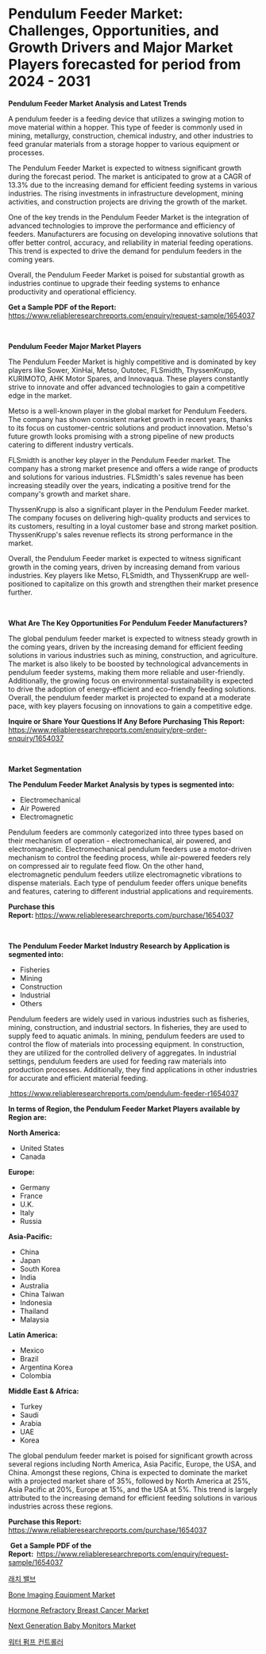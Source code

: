 <p><h1>Pendulum Feeder Market: Challenges, Opportunities, and Growth Drivers and Major Market Players forecasted for period from 2024 - 2031</h1></p><p><strong>Pendulum Feeder Market Analysis and Latest Trends</strong></p>
<p><p>A pendulum feeder is a feeding device that utilizes a swinging motion to move material within a hopper. This type of feeder is commonly used in mining, metallurgy, construction, chemical industry, and other industries to feed granular materials from a storage hopper to various equipment or processes.</p><p>The Pendulum Feeder Market is expected to witness significant growth during the forecast period. The market is anticipated to grow at a CAGR of 13.3% due to the increasing demand for efficient feeding systems in various industries. The rising investments in infrastructure development, mining activities, and construction projects are driving the growth of the market.</p><p>One of the key trends in the Pendulum Feeder Market is the integration of advanced technologies to improve the performance and efficiency of feeders. Manufacturers are focusing on developing innovative solutions that offer better control, accuracy, and reliability in material feeding operations. This trend is expected to drive the demand for pendulum feeders in the coming years.</p><p>Overall, the Pendulum Feeder Market is poised for substantial growth as industries continue to upgrade their feeding systems to enhance productivity and operational efficiency.</p></p>
<p><strong>Get a Sample PDF of the Report:&nbsp;</strong> <a href="https://www.reliableresearchreports.com/enquiry/request-sample/1654037">https://www.reliableresearchreports.com/enquiry/request-sample/1654037</a></p>
<p>&nbsp;</p>
<p><strong>Pendulum Feeder Major Market Players</strong></p>
<p><p>The Pendulum Feeder Market is highly competitive and is dominated by key players like Sower, XinHai, Metso, Outotec, FLSmidth, ThyssenKrupp, KURIMOTO, AHK Motor Spares, and Innovaqua. These players constantly strive to innovate and offer advanced technologies to gain a competitive edge in the market.</p><p>Metso is a well-known player in the global market for Pendulum Feeders. The company has shown consistent market growth in recent years, thanks to its focus on customer-centric solutions and product innovation. Metso's future growth looks promising with a strong pipeline of new products catering to different industry verticals.</p><p>FLSmidth is another key player in the Pendulum Feeder market. The company has a strong market presence and offers a wide range of products and solutions for various industries. FLSmidth's sales revenue has been increasing steadily over the years, indicating a positive trend for the company's growth and market share.</p><p>ThyssenKrupp is also a significant player in the Pendulum Feeder market. The company focuses on delivering high-quality products and services to its customers, resulting in a loyal customer base and strong market position. ThyssenKrupp's sales revenue reflects its strong performance in the market.</p><p>Overall, the Pendulum Feeder market is expected to witness significant growth in the coming years, driven by increasing demand from various industries. Key players like Metso, FLSmidth, and ThyssenKrupp are well-positioned to capitalize on this growth and strengthen their market presence further.</p></p>
<p>&nbsp;</p>
<p><strong>What Are The Key Opportunities For Pendulum Feeder Manufacturers?</strong></p>
<p><p>The global pendulum feeder market is expected to witness steady growth in the coming years, driven by the increasing demand for efficient feeding solutions in various industries such as mining, construction, and agriculture. The market is also likely to be boosted by technological advancements in pendulum feeder systems, making them more reliable and user-friendly. Additionally, the growing focus on environmental sustainability is expected to drive the adoption of energy-efficient and eco-friendly feeding solutions. Overall, the pendulum feeder market is projected to expand at a moderate pace, with key players focusing on innovations to gain a competitive edge.</p></p>
<p><strong>Inquire or Share Your Questions If Any Before Purchasing This Report:</strong> <a href="https://www.reliableresearchreports.com/enquiry/pre-order-enquiry/1654037">https://www.reliableresearchreports.com/enquiry/pre-order-enquiry/1654037</a></p>
<p>&nbsp;</p>
<p><strong>Market Segmentation</strong></p>
<p><strong>The Pendulum Feeder Market Analysis by types is segmented into:</strong></p>
<p><ul><li>Electromechanical</li><li>Air Powered</li><li>Electromagnetic</li></ul></p>
<p><p>Pendulum feeders are commonly categorized into three types based on their mechanism of operation - electromechanical, air powered, and electromagnetic. Electromechanical pendulum feeders use a motor-driven mechanism to control the feeding process, while air-powered feeders rely on compressed air to regulate feed flow. On the other hand, electromagnetic pendulum feeders utilize electromagnetic vibrations to dispense materials. Each type of pendulum feeder offers unique benefits and features, catering to different industrial applications and requirements.</p></p>
<p><strong>Purchase this Report:&nbsp;</strong><a href="https://www.reliableresearchreports.com/purchase/1654037">https://www.reliableresearchreports.com/purchase/1654037</a></p>
<p>&nbsp;</p>
<p><strong>The Pendulum Feeder Market Industry Research by Application is segmented into:</strong></p>
<p><ul><li>Fisheries</li><li>Mining</li><li>Construction</li><li>Industrial</li><li>Others</li></ul></p>
<p><p>Pendulum feeders are widely used in various industries such as fisheries, mining, construction, and industrial sectors. In fisheries, they are used to supply feed to aquatic animals. In mining, pendulum feeders are used to control the flow of materials into processing equipment. In construction, they are utilized for the controlled delivery of aggregates. In industrial settings, pendulum feeders are used for feeding raw materials into production processes. Additionally, they find applications in other industries for accurate and efficient material feeding.</p></p>
<p><a href="https://www.reliableresearchreports.com/pendulum-feeder-r1654037">&nbsp;https://www.reliableresearchreports.com/pendulum-feeder-r1654037</a></p>
<p><strong>In terms of Region, the Pendulum Feeder Market Players available by Region are:</strong></p>
<p>
    <p> <strong> North America: </strong>
        <ul>
            <li>United States</li>
            <li>Canada</li>
        </ul>
        </p> 
    <p> <strong> Europe: </strong>
        <ul>
            <li>Germany</li>
            <li>France</li>
            <li>U.K.</li>
            <li>Italy</li>
            <li>Russia</li>
        </ul>
        </p> 
    <p> <strong> Asia-Pacific: </strong>
        <ul>
            <li>China</li>
            <li>Japan</li>
            <li>South Korea</li>
            <li>India</li>
            <li>Australia</li>
            <li>China Taiwan</li>
            <li>Indonesia</li>
            <li>Thailand</li>
            <li>Malaysia</li>
        </ul>
        </p> 
    <p> <strong> Latin America: </strong>
        <ul>
            <li>Mexico</li>
            <li>Brazil</li>
            <li>Argentina Korea</li>
            <li>Colombia</li>
        </ul>
        </p> 
    <p> <strong> Middle East & Africa: </strong>
        <ul>
            <li>Turkey</li>
            <li>Saudi</li>
            <li>Arabia</li>
            <li>UAE</li>
            <li>Korea</li>
        </ul>
    </p>
    </p>
<p><p>The global pendulum feeder market is poised for significant growth across several regions including North America, Asia Pacific, Europe, the USA, and China. Amongst these regions, China is expected to dominate the market with a projected market share of 35%, followed by North America at 25%, Asia Pacific at 20%, Europe at 15%, and the USA at 5%. This trend is largely attributed to the increasing demand for efficient feeding solutions in various industries across these regions.</p></p>
<p><strong>Purchase this Report: </strong><a href="https://www.reliableresearchreports.com/purchase/1654037">https://www.reliableresearchreports.com/purchase/1654037</a></p>
<p>&nbsp;<strong>Get a Sample PDF of the Report:&nbsp;&nbsp;</strong><a href="https://www.reliableresearchreports.com/enquiry/request-sample/1654037">https://www.reliableresearchreports.com/enquiry/request-sample/1654037</a></p>
<p><strong></strong></p>
<p><p><a href="https://medium.com/@howaoole34545/%EB%A6%B4%EB%A0%88%EC%9D%B4-%EB%B0%B8%EB%B8%8C-%EC%8B%9C%EC%9E%A5-%EA%B7%9C%EB%AA%A8-%EB%B0%8F-%EC%8B%9C%EC%9E%A5-%EB%8F%99%ED%96%A5-2024%EB%85%84%EB%B6%80%ED%84%B0-2031%EB%85%84%EA%B9%8C%EC%A7%80-%EC%99%84%EC%A0%84%ED%95%9C-%EC%82%B0%EC%97%85-%EA%B0%9C%EC%9A%94-7f84e55fc46a">래치 밸브</a></p><p><a href="https://www.linkedin.com/pulse/bone-imaging-equipment-market-outlook-industry-overview-forecast-oia2f">Bone Imaging Equipment Market</a></p><p><a href="https://github.com/eeaveuhhh/Market-Research-Report-List-2/blob/main/hormone-refractory-breast-cancer-market.md">Hormone Refractory Breast Cancer Market</a></p><p><a href="https://www.linkedin.com/pulse/next-generation-baby-monitors-market-size-trends-complete-aly4f">Next Generation Baby Monitors Market</a></p><p><a href="https://medium.com/@danykakilback/%EB%AC%BC-%ED%8E%8C%ED%94%84-%EC%BB%A8%ED%8A%B8%EB%A1%A4%EB%9F%AC-%EC%8B%9C%EC%9E%A5-%EC%84%B1%EA%B3%B5%EC%A0%81%EC%9D%B8-%EB%B9%84%EC%A6%88%EB%8B%88%EC%8A%A4-%EC%A0%84%EB%9E%B5%EC%9D%98-%ED%95%B5%EC%8B%AC-%EC%9A%94%EC%86%8C-2031%EB%85%84%EA%B9%8C%EC%A7%80-%EC%98%88%EC%B8%A1-5d699b6bb17d">워터 펌프 컨트롤러</a></p></p>